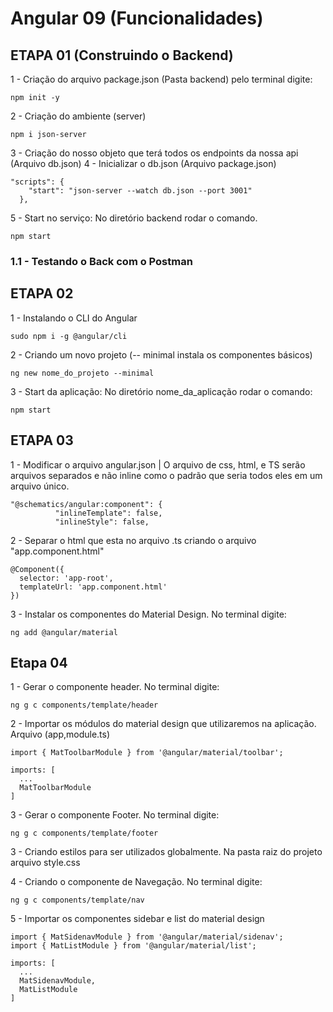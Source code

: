 # Angular 09 (Funcionalidades)

## ETAPA 01 (Construindo o Backend)
1 - Criação do arquivo package.json (Pasta backend) pelo terminal digite:
```
npm init -y
```
2 - Criação do ambiente (server)
```
npm i json-server
```
3 - Criação do nosso objeto que terá todos os endpoints da nossa api (Arquivo db.json)
4 - Inicializar o db.json (Arquivo package.json)
```
"scripts": {
    "start": "json-server --watch db.json --port 3001"
  },
```
5 - Start no serviço: No diretório backend rodar o comando.
```
npm start
```
### 1.1 - Testando o Back com o Postman
## ETAPA 02
1 - Instalando o CLI do Angular
```
sudo npm i -g @angular/cli
```
2 - Criando um novo projeto (-- minimal instala os componentes básicos)
```
ng new nome_do_projeto --minimal
```
3 - Start da aplicação: No diretório nome_da_aplicação rodar o comando:
```
npm start
```

## ETAPA 03
1 - Modificar o arquivo angular.json | O arquivo de css, html, e TS serão arquivos separados e não inline como o padrão que seria todos eles em um arquivo único.
```
"@schematics/angular:component": {
          "inlineTemplate": false,
          "inlineStyle": false,
```
2 - Separar o html que esta no arquivo .ts criando o arquivo "app.component.html"
```
@Component({
  selector: 'app-root',
  templateUrl: 'app.component.html'
})
```
3 - Instalar os componentes do Material Design. No terminal digite:
```
ng add @angular/material
```

## Etapa 04
1 - Gerar o componente header. No terminal digite:
```
ng g c components/template/header
```

2 - Importar os módulos do material design que utilizaremos na aplicação. Arquivo (app,module.ts)
```
import { MatToolbarModule } from '@angular/material/toolbar';

imports: [
  ...
  MatToolbarModule
]
```

3 - Gerar o componente Footer. No terminal digite:
```
ng g c components/template/footer
```

3 - Criando estilos para ser utilizados globalmente. Na pasta raiz do projeto arquivo style.css

4 - Criando o componente de Navegação. No terminal digite:
```
ng g c components/template/nav
```

5 - Importar os componentes sidebar e list do material design
```
import { MatSidenavModule } from '@angular/material/sidenav';
import { MatListModule } from '@angular/material/list';

imports: [
  ...
  MatSidenavModule,
  MatListModule
]
```
